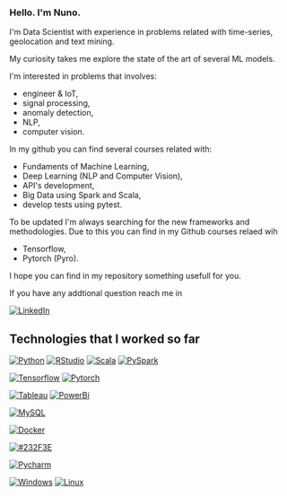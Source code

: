 ### Hello. I'm Nuno.

I'm Data Scientist with experience in problems related with time-series, geolocation and text mining.

My curiosity takes me explore the state of the art of several ML models. 

I'm interested in problems that involves: 
- engineer & IoT,
- signal processing,
- anomaly detection,
- NLP,
- computer vision. 

In my github you can find several courses related with: 
- Fundaments of Machine Learning,
- Deep Learning (NLP and Computer Vision), 
- API's development,
- Big Data using Spark and Scala, 
- develop tests using pytest.

To be updated I'm always searching for the new frameworks and methodologies.
Due to this you can find in my Github courses relaed wih 
- Tensorflow, 
- Pytorch (Pyro).

I hope you can find in my repository something usefull for you.

If you have any addtional question reach me in

[![LinkedIn](https://img.shields.io/badge/-Linkedin-blue?style=flat-square&logo=linkedin&link)](https://www.linkedin.com/in/njsdias/) 

## Technologies that I worked so far


[![Python](https://img.shields.io/badge/-Python-yellow?style=flat-square&logo=Python&link=https://github.com/njsdias/)](https://github.com/njsdias/)
[![RStudio](https://img.shields.io/badge/-RStudio-yellow?style=flat-square&logo=RStudio&link=https://github.com/njsdias/)](https://github.com/njsdias/)
[![Scala](https://img.shields.io/badge/-Scala-yellow?style=flat-square&logo=Scala&link=https://github.com/njsdias/)](https://github.com/njsdias/)
[![PySpark](https://img.shields.io/badge/-PySpark-yellow?style=flat-square&logo=PySpark&link=https://github.com/njsdias/)](https://github.com/njsdias/)


[![Tensorflow](https://img.shields.io/badge/-Tensorflow-afd0ea?style=flat-square&logo=Tensorflow&link=https://github.com/njsdias/)](https://github.com/njsdias/)
[![Pytorch](https://img.shields.io/badge/-Pytorch-afd0ea?style=flat-square&logo=Pytorch&link=https://github.com/njsdias/)](https://github.com/njsdias/)

[![Tableau](https://img.shields.io/badge/-Tableau-707B7C?style=flat-square&logo=Tableau&link=https://github.com/njsdias/)](https://github.com/njsdias/)
[![PowerBi](https://img.shields.io/badge/-PowerBi-707B7C?style=flat-square&logo=PowerBi&link=https://github.com/njsdias/)](https://github.com/njsdias/)

[![MySQL](https://img.shields.io/badge/-MySQL-F39C12?style=flat-square&logo=MySQL&link=https://github.com/njsdias/)](https://github.com/njsdias/)


[![Docker](https://img.shields.io/badge/-Docker-A3E4D7?style=flat-square&logo=Docker&link=https://github.com/njsdias/)](https://github.com/njsdias/)

[![#232F3E](https://img.shields.io/badge/-amazonwebservice-A3E4D7?style=flat-square&logo=amazonwebservice&link=https://github.com/njsdias/)](https://github.com/njsdias/)

[![Pycharm](https://img.shields.io/badge/-Pycharm-A3E4D7?style=flat-square&logo=Pycharm&link=https://github.com/njsdias/)](https://github.com/njsdias/)

[![Windows](https://img.shields.io/badge/-Windows-A3E4D7?style=flat-square&logo=Windows&link=https://github.com/njsdias/)](https://github.com/njsdias/)
[![Linux](https://img.shields.io/badge/-Linux-A3E4D7?style=flat-square&logo=Linux&link=https://github.com/njsdias/)](https://github.com/njsdias/)


<!--
**njsdias/njsdias** is a ✨ _special_ ✨ repository because its `README.md` (this file) appears on your GitHub profile.

Here are some ideas to get you started:

- 🔭 I’m currently working on ...
- 🌱 I’m currently learning ...
- 👯 I’m looking to collaborate on ...
- 🤔 I’m looking for help with ...
- 💬 Ask me about ...
- 📫 How to reach me: ...
- 😄 Pronouns: ...
- ⚡ Fun fact: ...
-->
